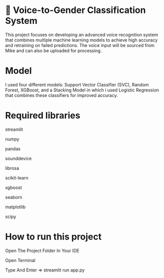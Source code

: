 # 🎤 Voice-to-Gender Classification System
This project focuses on developing an advanced voice recognition system that combines multiple machine learning models to achieve high accuracy and retraining on failed predictions. The voice input will be sourced from Mike and can also be uploaded for processing.

# Model
I used four different models: Support Vector Classifier (SVC), Random Forest, XGBoost, and a Stacking Model in which i used Logistic Regression that combines these classifiers for improved accuracy.

# Required libraries
streamlit

numpy

pandas

sounddevice

librosa

scikit-learn

xgboost

seaborn

matplotlib

scipy

# How to run this project

Open The Project Folder In Your IDE

Open Terminal 

Type And Enter => streamlit run app.py
